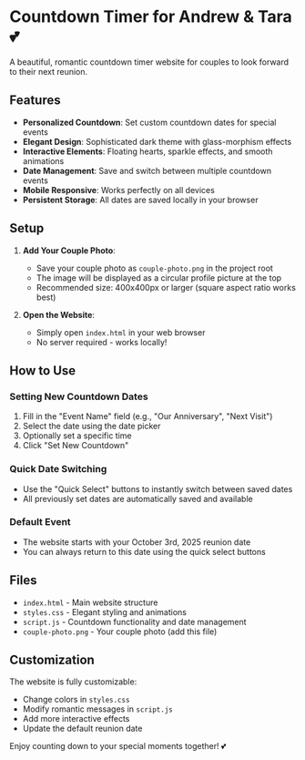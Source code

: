 # Countdown Timer for Andrew & Tara 💕

A beautiful, romantic countdown timer website for couples to look forward to their next reunion.

## Features

- **Personalized Countdown**: Set custom countdown dates for special events
- **Elegant Design**: Sophisticated dark theme with glass-morphism effects
- **Interactive Elements**: Floating hearts, sparkle effects, and smooth animations
- **Date Management**: Save and switch between multiple countdown events
- **Mobile Responsive**: Works perfectly on all devices
- **Persistent Storage**: All dates are saved locally in your browser

## Setup

1. **Add Your Couple Photo**: 
   - Save your couple photo as `couple-photo.png` in the project root
   - The image will be displayed as a circular profile picture at the top
   - Recommended size: 400x400px or larger (square aspect ratio works best)

2. **Open the Website**:
   - Simply open `index.html` in your web browser
   - No server required - works locally!

## How to Use

### Setting New Countdown Dates
1. Fill in the "Event Name" field (e.g., "Our Anniversary", "Next Visit")
2. Select the date using the date picker
3. Optionally set a specific time
4. Click "Set New Countdown"

### Quick Date Switching
- Use the "Quick Select" buttons to instantly switch between saved dates
- All previously set dates are automatically saved and available

### Default Event
- The website starts with your October 3rd, 2025 reunion date
- You can always return to this date using the quick select buttons

## Files

- `index.html` - Main website structure
- `styles.css` - Elegant styling and animations
- `script.js` - Countdown functionality and date management
- `couple-photo.png` - Your couple photo (add this file)

## Customization

The website is fully customizable:
- Change colors in `styles.css`
- Modify romantic messages in `script.js`
- Add more interactive effects
- Update the default reunion date

Enjoy counting down to your special moments together! 💕